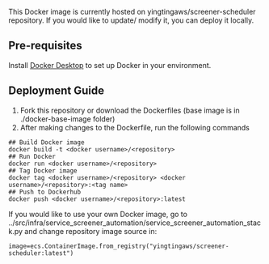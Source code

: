 This Docker image is currently hosted on yingtingaws/screener-scheduler repository. If you would like to update/ modify it, you can deploy it locally.

## Pre-requisites
Install [Docker Desktop](https://www.docker.com/products/docker-desktop/) to set up Docker in your environment.

## Deployment Guide 
1. Fork this repository or download the Dockerfiles (base image is in ./docker-base-image folder)
2. After making changes to the Dockerfile, run the following commands
```
## Build Docker image
docker build -t <docker username>/<repository>
## Run Docker 
docker run <docker username>/<repository>
## Tag Docker image
docker tag <docker username>/<repository> <docker username>/<repository>:<tag name>
## Push to Dockerhub
docker push <docker username>/<repository>:latest  
```

If you would like to use your own Docker image, go to ../src/infra/service_screener_automation/service_screener_automation_stack.py and change repository image source in:
```
image=ecs.ContainerImage.from_registry("yingtingaws/screener-scheduler:latest")
```

